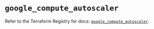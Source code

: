 # `google_compute_autoscaler`

Refer to the Terraform Registry for docs: [`google_compute_autoscaler`](https://registry.terraform.io/providers/hashicorp/google/5.14.0/docs/resources/compute_autoscaler).
